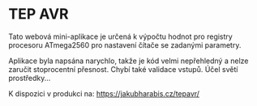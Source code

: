 # TEP AVR
Tato webová mini-aplikace je určená k výpočtu hodnot pro registry procesoru ATmega2560 pro nastavení čítače se zadanými parametry.

Aplikace byla napsána narychlo, takže je kód velmi nepřehledný a nelze zaručit stoprocentní přesnost. Chybí také validace vstupů. Účel světí prostředky...

K dispozici v produkci na: https://jakubharabis.cz/tepavr/